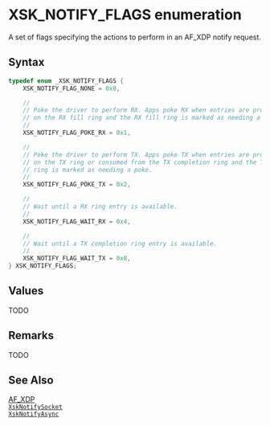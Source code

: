 # XSK_NOTIFY_FLAGS enumeration

A set of flags specifying the actions to perform in an AF_XDP notify request.

## Syntax

```C
typedef enum _XSK_NOTIFY_FLAGS {
    XSK_NOTIFY_FLAG_NONE = 0x0,

    //
    // Poke the driver to perform RX. Apps poke RX when entries are produced
    // on the RX fill ring and the RX fill ring is marked as needing a poke.
    //
    XSK_NOTIFY_FLAG_POKE_RX = 0x1,

    //
    // Poke the driver to perform TX. Apps poke TX when entries are produced
    // on the TX ring or consumed from the TX completion ring and the TX
    // ring is marked as needing a poke.
    //
    XSK_NOTIFY_FLAG_POKE_TX = 0x2,

    //
    // Wait until a RX ring entry is available.
    //
    XSK_NOTIFY_FLAG_WAIT_RX = 0x4,

    //
    // Wait until a TX completion ring entry is available.
    //
    XSK_NOTIFY_FLAG_WAIT_TX = 0x8,
} XSK_NOTIFY_FLAGS;
```

## Values

TODO

## Remarks

TODO

## See Also

[AF_XDP](../afxdp.md)  
[`XskNotifySocket`](XskNotifySocket.md)  
[`XskNotifyAsync`](XskNotifyAsync.md)  
